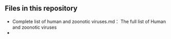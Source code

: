 ## Files in this repository
- Complete list of human and zoonotic viruses.md： The full list of Human and zoonotic viruses
- 
